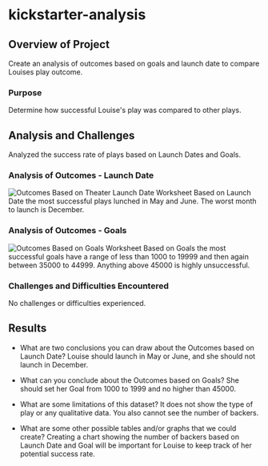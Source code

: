# kickstarter-analysis
## Overview of Project
Create an analysis of outcomes based on goals and launch date to compare Louises play outcome.

### Purpose
Determine how successful Louise's play was compared to other plays.

## Analysis and Challenges
Analyzed the success rate of plays based on Launch Dates and Goals.

### Analysis of Outcomes - Launch Date
![Outcomes Based on Theater Launch Date Worksheet](resources/launch_outcomes.png)
Based on Launch Date the most successful plays lunched in May and June. The worst month to launch is December.   

### Analysis of Outcomes - Goals
![Outcomes Based on Goals Worksheet](resources/goal_outcomes.png)
Based on Goals the most successful goals have a range of less than 1000 to 19999 and then again between 35000 to 44999. Anything above 45000 is highly unsuccessful.

### Challenges and Difficulties Encountered
No challenges or difficulties experienced.

## Results

- What are two conclusions you can draw about the Outcomes based on Launch Date? 
Louise should launch in May or June, and she should not launch in December.

- What can you conclude about the Outcomes based on Goals?
She should set her Goal from 1000 to 1999 and no higher than 45000.

- What are some limitations of this dataset? 
It does not show the type of play or any qualitative data. You also cannot see the number of backers.

- What are some other possible tables and/or graphs that we could create?
Creating a chart showing the number of backers based on Launch Date and Goal will be important for Louise to keep track of her potential success rate.

